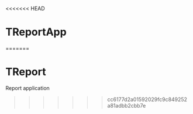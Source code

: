 <<<<<<< HEAD
# TReportApp
=======
# TReport
Report application
>>>>>>> cc6177d2a01592029fc9c849252a81adbb2cbb7e
